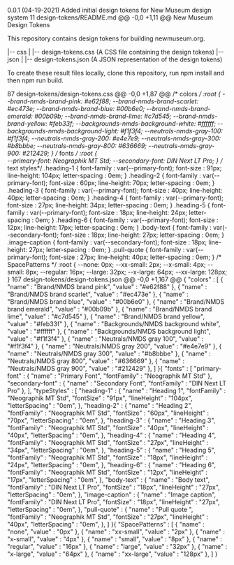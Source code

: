 0.0.1 (04-19-2021)
Added initial design tokens for New Museum design system
 11  design-tokens/README.md 
@@ -0,0 +1,11 @@
New Museum Design Tokens

This repository contains design tokens for building newmuseum.org.

|-- css
|    |-- design-tokens.css (A CSS file containing the design tokens)
|-- json
|    |-- design-tokens.json (A JSON representation of the design tokens)

To create these result files locally, clone this repository, run npm install and then npm run build.

 87  design-tokens/design-tokens.css 
@@ -0,0 +1,87 @@
/* colors */
:root {
  --brand-nmds-brand-pink: #e62f88;
  --brand-nmds-brand-scarlet: #ec473e;
  --brand-nmds-brand-blue: #00b6e0;
  --brand-nmds-brand-emerald: #00b09b;
  --brand-nmds-brand-lime: #c7d545;
  --brand-nmds-brand-yellow: #feb33f;
  --backgrounds-nmds-background-white: #ffffff;
  --backgrounds-nmds-background-light: #f1f3f4;
  --neutrals-nmds-gray-100: #f1f3f4;
  --neutrals-nmds-gray-200: #e4e7e9;
  --neutrals-nmds-gray-300: #b8bbbe;
  --neutrals-nmds-gray-800: #636669;
  --neutrals-nmds-gray-900: #212429;
}
/* fonts */
:root {        
--primary-font: Neographik MT Std;
--secondary-font: DIN Next LT Pro;
}
/* text styles*/
.heading-1 {
  font-family : var(--primary-font);
  font-size : 91px;
  line-height: 104px;
  letter-spacing : 0em;
}
.heading-2 {
  font-family : var(--primary-font);
  font-size : 60px;
  line-height: 70px;
  letter-spacing : 0em;
}
.heading-3 {
  font-family : var(--primary-font);
  font-size : 40px;
  line-height: 40px;
  letter-spacing : 0em;
}
.heading-4 {
  font-family : var(--primary-font);
  font-size : 27px;
  line-height: 34px;
  letter-spacing : 0em;
}
.heading-5 {
  font-family : var(--primary-font);
  font-size : 18px;
  line-height: 24px;
  letter-spacing : 0em;
}
.heading-6 {
  font-family : var(--primary-font);
  font-size : 12px;
  line-height: 17px;
  letter-spacing : 0em;
}
.body-text {
  font-family : var(--secondary-font);
  font-size : 18px;
  line-height: 27px;
  letter-spacing : 0em;
}
.image-caption {
  font-family : var(--secondary-font);
  font-size : 18px;
  line-height: 27px;
  letter-spacing : 0em;
}
.pull-quote {
  font-family : var(--primary-font);
  font-size : 27px;
  line-height: 40px;
  letter-spacing : 0em;
}
/* SpacePatterns */
:root {
  --none: 0px;
  --xx-small: 2px;
  --x-small: 4px;
  --small: 8px;
  --regular: 16px;
  --large: 32px;
  --x-large: 64px;
  --xx-large: 128px;
}
 167  design-tokens/design-tokens.json 
@@ -0,0 +1,167 @@
{
  "colors" : [
    {
      "name" : "Brand/NMDS brand pink",
      "value" : "#e62f88"
    },
    {
      "name" : "Brand/NMDS brand scarlet",
      "value" : "#ec473e"
    },
    {
      "name" : "Brand/NMDS brand blue",
      "value" : "#00b6e0"
    },
    {
      "name" : "Brand/NMDS brand emerald",
      "value" : "#00b09b"
    },
    {
      "name" : "Brand/NMDS brand lime",
      "value" : "#c7d545"
    },
    {
      "name" : "Brand/NMDS brand yellow",
      "value" : "#feb33f"
    },
    {
      "name" : "Backgrounds/NMDS background white",
      "value" : "#ffffff"
    },
    {
      "name" : "Backgrounds/NMDS background light",
      "value" : "#f1f3f4"
    },
    {
      "name" : "Neutrals/NMDS gray 100",
      "value" : "#f1f3f4"
    },
    {
      "name" : "Neutrals/NMDS gray 200",
      "value" : "#e4e7e9"
    },
    {
      "name" : "Neutrals/NMDS gray 300",
      "value" : "#b8bbbe"
    },
    {
      "name" : "Neutrals/NMDS gray 800",
      "value" : "#636669"
    },
    {
      "name" : "Neutrals/NMDS gray 900",
      "value" : "#212429"
    },
  ]
}{
  "fonts" : [
    "primary-font" : {
      "name" : "Primary Font",
      "fontFamily" : "Neographik MT Std"
    },
    "secondary-font" : {
      "name" : "Secondary Font",
      "fontFamily" : "DIN Next LT Pro"
    },
  ],
  "typeStyles" : [
    "heading-1" : {
      "name" : "Heading 1",
      "fontFamily" : "Neographik MT Std",
      "fontSize" : "91px",
      "lineHeight" : "104px",
      "letterSpacing" : "0em",
    },
    "heading-2" : {
      "name" : "Heading 2",
      "fontFamily" : "Neographik MT Std",
      "fontSize" : "60px",
      "lineHeight" : "70px",
      "letterSpacing" : "0em",
    },
    "heading-3" : {
      "name" : "Heading 3",
      "fontFamily" : "Neographik MT Std",
      "fontSize" : "40px",
      "lineHeight" : "40px",
      "letterSpacing" : "0em",
    },
    "heading-4" : {
      "name" : "Heading 4",
      "fontFamily" : "Neographik MT Std",
      "fontSize" : "27px",
      "lineHeight" : "34px",
      "letterSpacing" : "0em",
    },
    "heading-5" : {
      "name" : "Heading 5",
      "fontFamily" : "Neographik MT Std",
      "fontSize" : "18px",
      "lineHeight" : "24px",
      "letterSpacing" : "0em",
    },
    "heading-6" : {
      "name" : "Heading 6",
      "fontFamily" : "Neographik MT Std",
      "fontSize" : "12px",
      "lineHeight" : "17px",
      "letterSpacing" : "0em",
    },
    "body-text" : {
      "name" : "Body text",
      "fontFamily" : "DIN Next LT Pro",
      "fontSize" : "18px",
      "lineHeight" : "27px",
      "letterSpacing" : "0em",
    },
    "image-caption" : {
      "name" : "Image caption",
      "fontFamily" : "DIN Next LT Pro",
      "fontSize" : "18px",
      "lineHeight" : "27px",
      "letterSpacing" : "0em",
    },
    "pull-quote" : {
      "name" : "Pull quote ",
      "fontFamily" : "Neographik MT Std",
      "fontSize" : "27px",
      "lineHeight" : "40px",
      "letterSpacing" : "0em",
    },
  ]
}{
  "SpacePatterns" : [
    {
      "name" : "none",
      "value" : "0px"
    },
    {
      "name" : "xx-small",
      "value" : "2px"
    },
    {
      "name" : "x-small",
      "value" : "4px"
    },
    {
      "name" : "small",
      "value" : "8px"
    },
    {
      "name" : "regular",
      "value" : "16px"
    },
    {
      "name" : "large",
      "value" : "32px"
    },
    {
      "name" : "x-large",
      "value" : "64px"
    },
    {
      "name" : "xx-large",
      "value" : "128px"
    },
  ]
} 